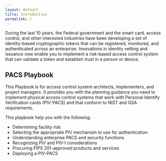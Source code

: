 ```yaml
---
layout: default
title: Introduction
permalink: /
---
```


During the last 10 years, the Federal government and the smart card, access control, and other interested industries have been developing a set of identity-based cryptographic tokens that can be registered, monitored, and authenticated across an enterprise. Innovations in identity vetting and issuance now enable you to implement a risk-based access control system that can validate a token and establish trust in a person or device.

## PACS Playbook

This Playbook is for access control system architects, implementers, and project managers.  It provides you with the planning guidance you need to implement physical access control systems that work with Personal Identify Verification cards (PIV-PACS) and that conform to NIST and GSA requirements.  

This playbook help you with the following:

* Determining facility risk
* Selecting the appropriate PIV mechanism to use for authentication
* Understanding enterprise PACS and security functions
* Recognizing PIV and PIV-I considerations
* Procuring FIPS 201-approved products and services
* Deploying a PIV-PACS
